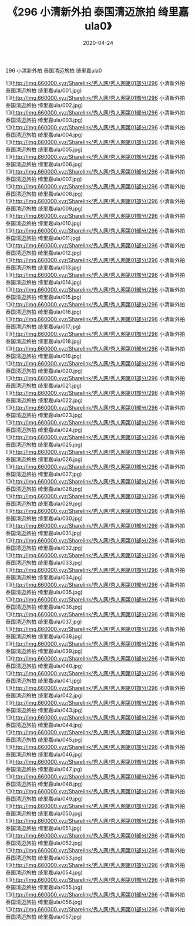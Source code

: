 ﻿---
layout: post
title:  《296 小清新外拍 泰国清迈旅拍 绮里嘉ula0》
date:   2020-04-24
img: http://img.660000.xyz/Sharelink/秀人网/秀人网第01部分/296 小清新外拍 泰国清迈旅拍 绮里嘉ula0/000.jpg
categories: [美女, 清纯, 唯美]
---

296 小清新外拍 泰国清迈旅拍 绮里嘉ula0

  ![](http://img.660000.xyz/Sharelink/秀人网/秀人网第01部分/296 小清新外拍 泰国清迈旅拍 绮里嘉ula/001.jpg) <br> ![](http://img.660000.xyz/Sharelink/秀人网/秀人网第01部分/296 小清新外拍 泰国清迈旅拍 绮里嘉ula/002.jpg) <br> ![](http://img.660000.xyz/Sharelink/秀人网/秀人网第01部分/296 小清新外拍 泰国清迈旅拍 绮里嘉ula/003.jpg) <br> ![](http://img.660000.xyz/Sharelink/秀人网/秀人网第01部分/296 小清新外拍 泰国清迈旅拍 绮里嘉ula/004.jpg) <br> ![](http://img.660000.xyz/Sharelink/秀人网/秀人网第01部分/296 小清新外拍 泰国清迈旅拍 绮里嘉ula/005.jpg) <br> ![](http://img.660000.xyz/Sharelink/秀人网/秀人网第01部分/296 小清新外拍 泰国清迈旅拍 绮里嘉ula/006.jpg) <br> ![](http://img.660000.xyz/Sharelink/秀人网/秀人网第01部分/296 小清新外拍 泰国清迈旅拍 绮里嘉ula/007.jpg) <br> ![](http://img.660000.xyz/Sharelink/秀人网/秀人网第01部分/296 小清新外拍 泰国清迈旅拍 绮里嘉ula/008.jpg) <br> ![](http://img.660000.xyz/Sharelink/秀人网/秀人网第01部分/296 小清新外拍 泰国清迈旅拍 绮里嘉ula/009.jpg) <br> ![](http://img.660000.xyz/Sharelink/秀人网/秀人网第01部分/296 小清新外拍 泰国清迈旅拍 绮里嘉ula/010.jpg) <br> ![](http://img.660000.xyz/Sharelink/秀人网/秀人网第01部分/296 小清新外拍 泰国清迈旅拍 绮里嘉ula/011.jpg) <br> ![](http://img.660000.xyz/Sharelink/秀人网/秀人网第01部分/296 小清新外拍 泰国清迈旅拍 绮里嘉ula/012.jpg) <br> ![](http://img.660000.xyz/Sharelink/秀人网/秀人网第01部分/296 小清新外拍 泰国清迈旅拍 绮里嘉ula/013.jpg) <br> ![](http://img.660000.xyz/Sharelink/秀人网/秀人网第01部分/296 小清新外拍 泰国清迈旅拍 绮里嘉ula/014.jpg) <br> ![](http://img.660000.xyz/Sharelink/秀人网/秀人网第01部分/296 小清新外拍 泰国清迈旅拍 绮里嘉ula/015.jpg) <br> ![](http://img.660000.xyz/Sharelink/秀人网/秀人网第01部分/296 小清新外拍 泰国清迈旅拍 绮里嘉ula/016.jpg) <br> ![](http://img.660000.xyz/Sharelink/秀人网/秀人网第01部分/296 小清新外拍 泰国清迈旅拍 绮里嘉ula/017.jpg) <br> ![](http://img.660000.xyz/Sharelink/秀人网/秀人网第01部分/296 小清新外拍 泰国清迈旅拍 绮里嘉ula/018.jpg) <br> ![](http://img.660000.xyz/Sharelink/秀人网/秀人网第01部分/296 小清新外拍 泰国清迈旅拍 绮里嘉ula/019.jpg) <br> ![](http://img.660000.xyz/Sharelink/秀人网/秀人网第01部分/296 小清新外拍 泰国清迈旅拍 绮里嘉ula/020.jpg) <br> ![](http://img.660000.xyz/Sharelink/秀人网/秀人网第01部分/296 小清新外拍 泰国清迈旅拍 绮里嘉ula/021.jpg) <br> ![](http://img.660000.xyz/Sharelink/秀人网/秀人网第01部分/296 小清新外拍 泰国清迈旅拍 绮里嘉ula/022.jpg) <br> ![](http://img.660000.xyz/Sharelink/秀人网/秀人网第01部分/296 小清新外拍 泰国清迈旅拍 绮里嘉ula/023.jpg) <br> ![](http://img.660000.xyz/Sharelink/秀人网/秀人网第01部分/296 小清新外拍 泰国清迈旅拍 绮里嘉ula/024.jpg) <br> ![](http://img.660000.xyz/Sharelink/秀人网/秀人网第01部分/296 小清新外拍 泰国清迈旅拍 绮里嘉ula/025.jpg) <br> ![](http://img.660000.xyz/Sharelink/秀人网/秀人网第01部分/296 小清新外拍 泰国清迈旅拍 绮里嘉ula/026.jpg) <br> ![](http://img.660000.xyz/Sharelink/秀人网/秀人网第01部分/296 小清新外拍 泰国清迈旅拍 绮里嘉ula/027.jpg) <br> ![](http://img.660000.xyz/Sharelink/秀人网/秀人网第01部分/296 小清新外拍 泰国清迈旅拍 绮里嘉ula/028.jpg) <br> ![](http://img.660000.xyz/Sharelink/秀人网/秀人网第01部分/296 小清新外拍 泰国清迈旅拍 绮里嘉ula/029.jpg) <br> ![](http://img.660000.xyz/Sharelink/秀人网/秀人网第01部分/296 小清新外拍 泰国清迈旅拍 绮里嘉ula/030.jpg) <br> ![](http://img.660000.xyz/Sharelink/秀人网/秀人网第01部分/296 小清新外拍 泰国清迈旅拍 绮里嘉ula/031.jpg) <br> ![](http://img.660000.xyz/Sharelink/秀人网/秀人网第01部分/296 小清新外拍 泰国清迈旅拍 绮里嘉ula/032.jpg) <br> ![](http://img.660000.xyz/Sharelink/秀人网/秀人网第01部分/296 小清新外拍 泰国清迈旅拍 绮里嘉ula/033.jpg) <br> ![](http://img.660000.xyz/Sharelink/秀人网/秀人网第01部分/296 小清新外拍 泰国清迈旅拍 绮里嘉ula/034.jpg) <br> ![](http://img.660000.xyz/Sharelink/秀人网/秀人网第01部分/296 小清新外拍 泰国清迈旅拍 绮里嘉ula/035.jpg) <br> ![](http://img.660000.xyz/Sharelink/秀人网/秀人网第01部分/296 小清新外拍 泰国清迈旅拍 绮里嘉ula/036.jpg) <br> ![](http://img.660000.xyz/Sharelink/秀人网/秀人网第01部分/296 小清新外拍 泰国清迈旅拍 绮里嘉ula/037.jpg) <br> ![](http://img.660000.xyz/Sharelink/秀人网/秀人网第01部分/296 小清新外拍 泰国清迈旅拍 绮里嘉ula/038.jpg) <br> ![](http://img.660000.xyz/Sharelink/秀人网/秀人网第01部分/296 小清新外拍 泰国清迈旅拍 绮里嘉ula/039.jpg) <br> ![](http://img.660000.xyz/Sharelink/秀人网/秀人网第01部分/296 小清新外拍 泰国清迈旅拍 绮里嘉ula/040.jpg) <br> ![](http://img.660000.xyz/Sharelink/秀人网/秀人网第01部分/296 小清新外拍 泰国清迈旅拍 绮里嘉ula/041.jpg) <br> ![](http://img.660000.xyz/Sharelink/秀人网/秀人网第01部分/296 小清新外拍 泰国清迈旅拍 绮里嘉ula/042.jpg) <br> ![](http://img.660000.xyz/Sharelink/秀人网/秀人网第01部分/296 小清新外拍 泰国清迈旅拍 绮里嘉ula/043.jpg) <br> ![](http://img.660000.xyz/Sharelink/秀人网/秀人网第01部分/296 小清新外拍 泰国清迈旅拍 绮里嘉ula/044.jpg) <br> ![](http://img.660000.xyz/Sharelink/秀人网/秀人网第01部分/296 小清新外拍 泰国清迈旅拍 绮里嘉ula/045.jpg) <br> ![](http://img.660000.xyz/Sharelink/秀人网/秀人网第01部分/296 小清新外拍 泰国清迈旅拍 绮里嘉ula/046.jpg) <br> ![](http://img.660000.xyz/Sharelink/秀人网/秀人网第01部分/296 小清新外拍 泰国清迈旅拍 绮里嘉ula/047.jpg) <br> ![](http://img.660000.xyz/Sharelink/秀人网/秀人网第01部分/296 小清新外拍 泰国清迈旅拍 绮里嘉ula/048.jpg) <br> ![](http://img.660000.xyz/Sharelink/秀人网/秀人网第01部分/296 小清新外拍 泰国清迈旅拍 绮里嘉ula/049.jpg) <br> ![](http://img.660000.xyz/Sharelink/秀人网/秀人网第01部分/296 小清新外拍 泰国清迈旅拍 绮里嘉ula/050.jpg) <br> ![](http://img.660000.xyz/Sharelink/秀人网/秀人网第01部分/296 小清新外拍 泰国清迈旅拍 绮里嘉ula/051.jpg) <br> ![](http://img.660000.xyz/Sharelink/秀人网/秀人网第01部分/296 小清新外拍 泰国清迈旅拍 绮里嘉ula/052.jpg) <br> ![](http://img.660000.xyz/Sharelink/秀人网/秀人网第01部分/296 小清新外拍 泰国清迈旅拍 绮里嘉ula/053.jpg) <br> ![](http://img.660000.xyz/Sharelink/秀人网/秀人网第01部分/296 小清新外拍 泰国清迈旅拍 绮里嘉ula/054.jpg) <br> ![](http://img.660000.xyz/Sharelink/秀人网/秀人网第01部分/296 小清新外拍 泰国清迈旅拍 绮里嘉ula/055.jpg) <br> ![](http://img.660000.xyz/Sharelink/秀人网/秀人网第01部分/296 小清新外拍 泰国清迈旅拍 绮里嘉ula/056.jpg) <br> ![](http://img.660000.xyz/Sharelink/秀人网/秀人网第01部分/296 小清新外拍 泰国清迈旅拍 绮里嘉ula/057.jpg) <br>